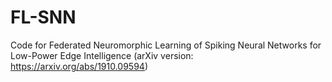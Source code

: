 # FL-SNN
Code for Federated Neuromorphic Learning of Spiking Neural Networks for Low-Power Edge Intelligence (arXiv version: https://arxiv.org/abs/1910.09594)

